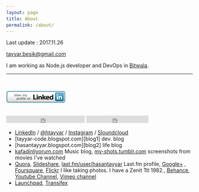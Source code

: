 ```yaml
---
layout: page
title: About
permalink: /about/
---
```

Last update : 2017.11.26

[tayyar.besik@gmail.com](mailto:tayyar.besik@gmail.com)

I am working as Node.js developer and DevOps in [Bitwala](https://www.bitwala.com).

 <hr> <br>

[![View my linkedin profile for details](/images/linkedin.gif)](https://www.linkedin.com/in/hasantayyar)

<br>
<iframe src="http://platform.twitter.com/widgets/follow_button.html?button=null&amp;text_color=null&amp;link_color=null&amp;preview=true&amp;screen_name=htayyar&amp;bg=light&amp;show_count=true&amp;lang=tr" allowtransparency="true" frameborder="0" scrolling="no" class="twitter-follow-button" style="display:inline-block;width:212px; height: 20px;margin:0 auto">
</iframe> <iframe src="http://ghbtns.com/github-btn.html?user=hasantayyar&amp;type=follow&amp;count=true" height="20" width="168" frameborder="0" scrolling="0" style="width:168px;height:20px;display:inline-block;" allowtransparency="true"></iframe>
<br>
 
- [<span class="fa fa-linkedin" style="color:#4875B4"></span> LinkedIn][linkedin] / [<span class="fa fa-twitter" style="color:#33CCFF"></span> @htayyar][twitter] / [<span class="fa fa-instagram" style="color:#517fa4"></span> Instagram][instagram] / [<span class="fa fa-soundcloud" style="color:#ff3a00"></span> Sloundcloud][s]
- [tayyar-code.blogspot.com][blog1] dev. blog
- [hasantayyar.blogspot.com][blog2] life blog
- [kafadinliyorum.com][music-blog] Music blog, [my-shots.tumblr.com][tumblr2] screenshots from movies I've watched
- [Quora][quora], [Slideshare][slideshare], [last.fm/user/hasantayyar](http://last.fm/user/hasantayyar) Last.fm profile, [<span class="fa fa-google-plus" style="color:#C63D2D"></span>  Google+][plus] , [<span class="fa fa-foursquare" style="color:#0072b1"></span> Foursquare][fq], [<span class="fa fa-flickr" style="color:#FE0883"></span> Flickr][flickr]  I like taking photos.  I have a Zenit Ttl 1982., [Behance][behance], <span class="fa fa-youtube" style="color:#FF3333"></span> [Youtube Channel][yt], <span class="fa fa-vimeo-square" style="color:#86B32D"></span>  [Vimeo channel][vimeo]
- [Launchpad](https://launchpad.net/~hasantayyar), [Transifex](https://www.transifex.com/user/profile/hasantayyar/)


[s]: https://soundcloud.com/hasantayyar
[vimeo]: http://www.vimeo.com/hasantayyar
[yt]: http://www.youtube.com/hasantayyar
[face]: http://www.facebook.com/profile.php?id=585582134
[twitter]: http://twitter.com/htayyar
[linkedin]: http://www.linkedin.com/in/hasantayyar
[blog]: https://medium.com/@htayyar
[music-blog]: http://kafadinliyorum.com
[tumblr1]: http://hasantayyar.tumblr.com
[tumblr2]: http://my-shots.tumblr.com
[plus]: http://google.com/+HasanTayyarBESIK/
[quora]: http://www.quora.com/hasan-tayyar-be%c5%9fik
[slideshare]: http://www.slideshare.net/hasantayyar
[flickr]: http://www.flickr.com/people/hasantayyar/
[behance]: https://www.behance.net/hasantayyar
[fq]: https://foursquare.com/htayyar
[instagram]: http://instagram.com/tayyarsah

